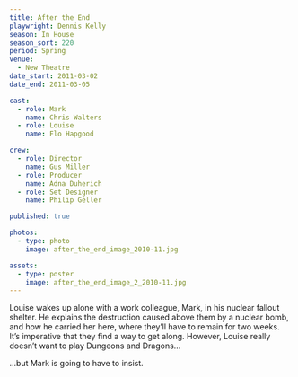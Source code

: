 ```yaml
---
title: After the End
playwright: Dennis Kelly
season: In House
season_sort: 220
period: Spring
venue:
  - New Theatre
date_start: 2011-03-02
date_end: 2011-03-05

cast:
  - role: Mark
    name: Chris Walters
  - role: Louise
    name: Flo Hapgood

crew:
  - role: Director
    name: Gus Miller
  - role: Producer
    name: Adna Duherich
  - role: Set Designer
    name: Philip Geller

published: true

photos:
  - type: photo
    image: after_the_end_image_2010-11.jpg

assets:
  - type: poster
    image: after_the_end_image_2_2010-11.jpg
---
```


Louise wakes up alone with a work colleague, Mark, in his nuclear fallout shelter.
He explains the destruction caused above them by a nuclear bomb, and how he carried her here, where they’ll have to remain for two weeks.
It’s imperative that they find a way to get along. However, Louise really doesn’t want to play Dungeons and Dragons…

…but Mark is going to have to insist.
